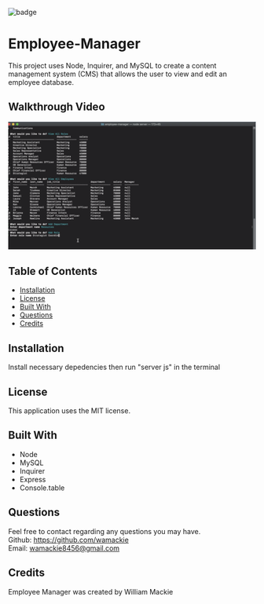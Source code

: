 ![badge](https://img.shields.io/badge/license-MIT-yellowgreen)

# Employee-Manager
This project uses Node, Inquirer, and MySQL to create a content management system (CMS) that allows the user to view and edit an employee database.

## Walkthrough Video
[![Walkthrough](assets/images/screenshot.png)](https://drive.google.com/file/d/16wLT2TP3hZdz0_mU7CHA_SNOM4THhF9k/view "Walkthrough")

## Table of Contents
* [Installation](#installation)
* [License](#license)
* [Built With](#built-with)
* [Questions](#questions)
* [Credits](#credits)

## Installation
Install necessary depedencies then run "server js" in the terminal

## License
This application uses the MIT license.

## Built With
* Node
* MySQL
* Inquirer
* Express
* Console.table

## Questions
Feel free to contact regarding any questions you may have.<br>
Github: https://github.com/wamackie<br>
Email: wamackie8456@gmail.com

## Credits
Employee Manager was created by William Mackie
